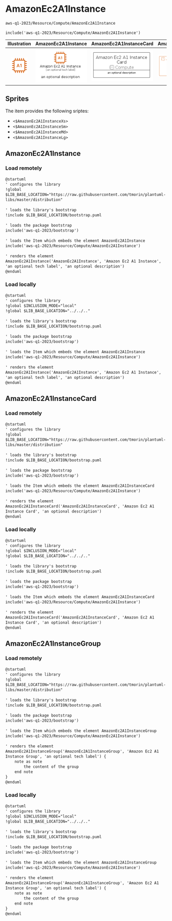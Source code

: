 # AmazonEc2A1Instance


```text
aws-q1-2023/Resource/Compute/AmazonEc2A1Instance
```

```text
include('aws-q1-2023/Resource/Compute/AmazonEc2A1Instance')
```



| Illustration | AmazonEc2A1Instance | AmazonEc2A1InstanceCard | AmazonEc2A1InstanceGroup |
| :---: | :---: | :---: | :---: |
| ![illustration for Illustration](../../../aws-q1-2023/Resource/Compute/AmazonEc2A1Instance.png) | ![illustration for AmazonEc2A1Instance](../../../aws-q1-2023/Resource/Compute/AmazonEc2A1Instance.Local.png) | ![illustration for AmazonEc2A1InstanceCard](../../../aws-q1-2023/Resource/Compute/AmazonEc2A1InstanceCard.Local.png) | ![illustration for AmazonEc2A1InstanceGroup](../../../aws-q1-2023/Resource/Compute/AmazonEc2A1InstanceGroup.Local.png) |



## Sprites
The item provides the following sriptes:

- `<$AmazonEc2A1InstanceXs>`
- `<$AmazonEc2A1InstanceSm>`
- `<$AmazonEc2A1InstanceMd>`
- `<$AmazonEc2A1InstanceLg>`





## AmazonEc2A1Instance

### Load remotely
```plantuml
@startuml
' configures the library
!global $LIB_BASE_LOCATION="https://raw.githubusercontent.com/tmorin/plantuml-libs/master/distribution"

' loads the library's bootstrap
!include $LIB_BASE_LOCATION/bootstrap.puml

' loads the package bootstrap
include('aws-q1-2023/bootstrap')

' loads the Item which embeds the element AmazonEc2A1Instance
include('aws-q1-2023/Resource/Compute/AmazonEc2A1Instance')

' renders the element
AmazonEc2A1Instance('AmazonEc2A1Instance', 'Amazon Ec2 A1 Instance', 'an optional tech label', 'an optional description')
@enduml
```

### Load locally
```plantuml
@startuml
' configures the library
!global $INCLUSION_MODE="local"
!global $LIB_BASE_LOCATION="../../.."

' loads the library's bootstrap
!include $LIB_BASE_LOCATION/bootstrap.puml

' loads the package bootstrap
include('aws-q1-2023/bootstrap')

' loads the Item which embeds the element AmazonEc2A1Instance
include('aws-q1-2023/Resource/Compute/AmazonEc2A1Instance')

' renders the element
AmazonEc2A1Instance('AmazonEc2A1Instance', 'Amazon Ec2 A1 Instance', 'an optional tech label', 'an optional description')
@enduml
```

## AmazonEc2A1InstanceCard

### Load remotely
```plantuml
@startuml
' configures the library
!global $LIB_BASE_LOCATION="https://raw.githubusercontent.com/tmorin/plantuml-libs/master/distribution"

' loads the library's bootstrap
!include $LIB_BASE_LOCATION/bootstrap.puml

' loads the package bootstrap
include('aws-q1-2023/bootstrap')

' loads the Item which embeds the element AmazonEc2A1InstanceCard
include('aws-q1-2023/Resource/Compute/AmazonEc2A1Instance')

' renders the element
AmazonEc2A1InstanceCard('AmazonEc2A1InstanceCard', 'Amazon Ec2 A1 Instance Card', 'an optional description')
@enduml
```

### Load locally
```plantuml
@startuml
' configures the library
!global $INCLUSION_MODE="local"
!global $LIB_BASE_LOCATION="../../.."

' loads the library's bootstrap
!include $LIB_BASE_LOCATION/bootstrap.puml

' loads the package bootstrap
include('aws-q1-2023/bootstrap')

' loads the Item which embeds the element AmazonEc2A1InstanceCard
include('aws-q1-2023/Resource/Compute/AmazonEc2A1Instance')

' renders the element
AmazonEc2A1InstanceCard('AmazonEc2A1InstanceCard', 'Amazon Ec2 A1 Instance Card', 'an optional description')
@enduml
```

## AmazonEc2A1InstanceGroup

### Load remotely
```plantuml
@startuml
' configures the library
!global $LIB_BASE_LOCATION="https://raw.githubusercontent.com/tmorin/plantuml-libs/master/distribution"

' loads the library's bootstrap
!include $LIB_BASE_LOCATION/bootstrap.puml

' loads the package bootstrap
include('aws-q1-2023/bootstrap')

' loads the Item which embeds the element AmazonEc2A1InstanceGroup
include('aws-q1-2023/Resource/Compute/AmazonEc2A1Instance')

' renders the element
AmazonEc2A1InstanceGroup('AmazonEc2A1InstanceGroup', 'Amazon Ec2 A1 Instance Group', 'an optional tech label') {
    note as note
        the content of the group
    end note
}
@enduml
```

### Load locally
```plantuml
@startuml
' configures the library
!global $INCLUSION_MODE="local"
!global $LIB_BASE_LOCATION="../../.."

' loads the library's bootstrap
!include $LIB_BASE_LOCATION/bootstrap.puml

' loads the package bootstrap
include('aws-q1-2023/bootstrap')

' loads the Item which embeds the element AmazonEc2A1InstanceGroup
include('aws-q1-2023/Resource/Compute/AmazonEc2A1Instance')

' renders the element
AmazonEc2A1InstanceGroup('AmazonEc2A1InstanceGroup', 'Amazon Ec2 A1 Instance Group', 'an optional tech label') {
    note as note
        the content of the group
    end note
}
@enduml
```

